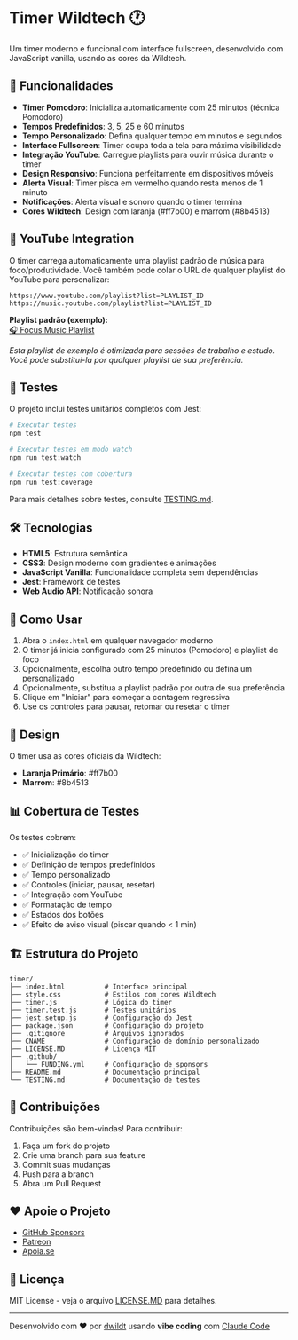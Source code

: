 # Timer Wildtech 🕐

Um timer moderno e funcional com interface fullscreen, desenvolvido com JavaScript vanilla, usando as cores da Wildtech.

## 🚀 Funcionalidades

- **Timer Pomodoro**: Inicializa automaticamente com 25 minutos (técnica Pomodoro)
- **Tempos Predefinidos**: 3, 5, 25 e 60 minutos
- **Tempo Personalizado**: Defina qualquer tempo em minutos e segundos
- **Interface Fullscreen**: Timer ocupa toda a tela para máxima visibilidade
- **Integração YouTube**: Carregue playlists para ouvir música durante o timer
- **Design Responsivo**: Funciona perfeitamente em dispositivos móveis
- **Alerta Visual**: Timer pisca em vermelho quando resta menos de 1 minuto
- **Notificações**: Alerta visual e sonoro quando o timer termina
- **Cores Wildtech**: Design com laranja (#ff7b00) e marrom (#8b4513)

## 🎵 YouTube Integration

O timer carrega automaticamente uma playlist padrão de música para foco/produtividade. Você também pode colar o URL de qualquer playlist do YouTube para personalizar:

```
https://www.youtube.com/playlist?list=PLAYLIST_ID
https://music.youtube.com/playlist?list=PLAYLIST_ID
```

**Playlist padrão (exemplo):**  
[🎧 Focus Music Playlist](https://music.youtube.com/playlist?list=PL3aez-om6Dc0dRnPzyQkApCwiEYITBuSR&si=S3pX1vKw-Lztk3vC)

*Esta playlist de exemplo é otimizada para sessões de trabalho e estudo. Você pode substituí-la por qualquer playlist de sua preferência.*

## 🧪 Testes

O projeto inclui testes unitários completos com Jest:

```bash
# Executar testes
npm test

# Executar testes em modo watch
npm run test:watch

# Executar testes com cobertura
npm run test:coverage
```

Para mais detalhes sobre testes, consulte [TESTING.md](./TESTING.md).

## 🛠️ Tecnologias

- **HTML5**: Estrutura semântica
- **CSS3**: Design moderno com gradientes e animações
- **JavaScript Vanilla**: Funcionalidade completa sem dependências
- **Jest**: Framework de testes
- **Web Audio API**: Notificação sonora

## 📱 Como Usar

1. Abra o `index.html` em qualquer navegador moderno
2. O timer já inicia configurado com 25 minutos (Pomodoro) e playlist de foco
3. Opcionalmente, escolha outro tempo predefinido ou defina um personalizado
4. Opcionalmente, substitua a playlist padrão por outra de sua preferência
5. Clique em "Iniciar" para começar a contagem regressiva
6. Use os controles para pausar, retomar ou resetar o timer

## 🎨 Design

O timer usa as cores oficiais da Wildtech:
- **Laranja Primário**: #ff7b00
- **Marrom**: #8b4513

## 📊 Cobertura de Testes

Os testes cobrem:
- ✅ Inicialização do timer
- ✅ Definição de tempos predefinidos
- ✅ Tempo personalizado
- ✅ Controles (iniciar, pausar, resetar)
- ✅ Integração com YouTube
- ✅ Formatação de tempo
- ✅ Estados dos botões
- ✅ Efeito de aviso visual (piscar quando < 1 min)

## 🏗️ Estrutura do Projeto

```
timer/
├── index.html          # Interface principal
├── style.css           # Estilos com cores Wildtech
├── timer.js            # Lógica do timer
├── timer.test.js       # Testes unitários
├── jest.setup.js       # Configuração do Jest
├── package.json        # Configuração do projeto
├── .gitignore          # Arquivos ignorados
├── CNAME               # Configuração de domínio personalizado
├── LICENSE.MD          # Licença MIT
├── .github/
│   └── FUNDING.yml     # Configuração de sponsors
├── README.md           # Documentação principal
└── TESTING.md          # Documentação de testes
```

## 🤝 Contribuições

Contribuições são bem-vindas! Para contribuir:

1. Faça um fork do projeto
2. Crie uma branch para sua feature
3. Commit suas mudanças
4. Push para a branch
5. Abra um Pull Request

## ❤️ Apoie o Projeto

- [GitHub Sponsors](https://github.com/sponsors/dwildt)
- [Patreon](https://patreon.com/dwildt)
- [Apoia.se](https://apoia.se/dwildt)

## 📄 Licença

MIT License - veja o arquivo [LICENSE.MD](./LICENSE.MD) para detalhes.

---

Desenvolvido com ❤️ por [dwildt](https://github.com/dwildt) usando **vibe coding** com [Claude Code](https://claude.ai/code)
